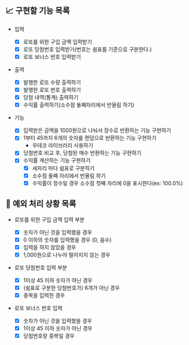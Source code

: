 ## 📈 구현할 기능 목록

- 입력

  - [x] 로또를 위한 구입 금액 입력받기
  - [x] 로또 당첨번호 입력받기(번호는 쉼표를 기준으로 구분한다.)
  - [x] 로또 보너스 번호 입력받기

- 출력

  - [x] 발행한 로또 수량 출력하기
  - [x] 발행한 로또 번호 출력하기
  - [x] 당첨 내역(통계) 출력하기
  - [x] 수익률 출력하기(소수점 둘째자리에서 반올림 하기)

- 기능

  - [x] 입력받은 금액을 1000원으로 나눠서 장수로 반환하는 기능 구현하기
  - [x] 1부터 45까지 6개의 숫자를 랜덤으로 반환하는 기능 구현하기
    - 우테코 라이브러리 사용하기
  - [x] 당첨번호 비교 후, 당첨된 매수 반환하는 기능 구현하기
  - [x] 수익률 계산하는 기능 구현하기
    - [x] 세자리 마다 쉼표로 구분하기
    - [x] 소수점 둘째 자리에서 반올림 하기
    - [x] 수익률이 정수일 경우 소수점 첫째 자리에 0을 표시한다(ex: 100.0%)

## 🎯 예외 처리 상황 목록

- 로또를 위한 구입 금액 입력 부분

  - [x] 숫자가 아닌 것을 입력했을 경우
  - [x] 0 이하의 숫자를 입력했을 경우 (0, 음수)
  - [x] 입력을 하지 않았을 경우
  - [x] 1,000원으로 나누어 떨어지지 않는 경우

- 로또 당첨번호 입력 부분

  - [x] 1이상 45 이하 숫자가 아닌 경우
  - [x] (쉼표로 구분한 당첨번호가) 6개가 아닌 경우
  - [x] 중복을 입력한 경우

- 로또 보너스 번호 입력

  - [x] 숫자가 아닌 것을 입력했을 경우
  - [x] 1이상 45 이하 숫자가 아닌 경우
  - [x] 당첨번호랑 중복일 경우
